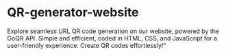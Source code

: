 # QR-generator-website
Explore seamless URL QR code generation on our website, powered by the GoQR API. Simple and efficient, coded in HTML, CSS, and JavaScript for a user-friendly experience. Create QR codes effortlessly!"
